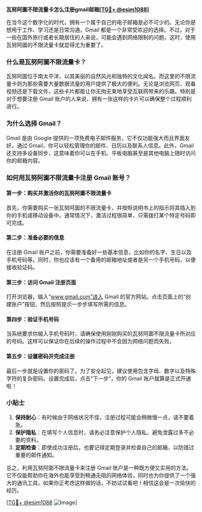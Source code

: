 **瓦努阿圖不限流量卡怎么注册gmail邮箱[[TG💪+ @esim1088](https://t.me/s/esim1088)]**

在当今这个数字化的时代，拥有一个属于自己的电子邮箱是必不可少的。无论你是想用于工作、学习还是日常沟通，Gmail 都是一个非常受欢迎的选择。不过，对于一些在国外旅行或者长期居住的人来说，可能会遇到网络限制的问题，这时，使用瓦努阿圖的不限流量卡就显得尤为重要了。

### 什么是瓦努阿圖不限流量卡？

瓦努阿圖位于南太平洋，以其美丽的自然风光和独特的文化闻名。而这里的不限流量卡则为那些需要大量数据流量的用户提供了极大的便利。无论是浏览网页、观看视频还是下载文件，这些卡片都能让你无拘无束地享受互联网带来的乐趣。特别是对于想要注册 Gmail 账户的人来说，拥有一张这样的卡片可以确保整个过程顺利进行。

### 为什么选择 Gmail？

Gmail 是由 Google 提供的一项免费电子邮件服务，它不仅功能强大而且界面友好。通过 Gmail，你可以轻松管理你的邮件、日历以及联系人信息。此外，Gmail 还支持多设备同步，这意味着你可以在手机、平板电脑甚至是其他电脑上随时访问你的邮箱内容。

### 如何用瓦努阿圖不限流量卡注册 Gmail 账号？

#### 第一步：购买并激活你的瓦努阿圖不限流量卡

首先，你需要购买一张瓦努阿圖的不限流量卡，并按照说明书上的指示将其插入到你的手机或移动设备中。通常情况下，激活过程很简单，只需拨打某个特定号码即可完成。

#### 第二步：准备必要的信息

在注册 Gmail 账户之前，你需要准备好一些基本信息，比如你的名字、生日以及手机号码等。同时，你也应该有一个备用的邮箱地址或者是另一个手机号码，以便接收验证码。

#### 第三步：访问 Gmail 注册页面

打开浏览器，输入“www.gmail.com”进入 Gmail 的官方网站。点击页面上的“创建账户”按钮，然后按照提示一步步填写所需的信息。

#### 第四步：验证手机号码

当系统要求你输入手机号码时，请确保使用刚刚购买的瓦努阿圖不限流量卡所对应的号码。这样可以保证你在后续的操作过程中不会因为网络问题而失败。

#### 第五步：设置密码并完成注册

最后一步就是设置你的密码了。为了安全起见，建议使用包含字母、数字以及特殊字符的复杂密码。设置完成后，点击“下一步”，你的 Gmail 账户就算是正式开通啦！

### 小贴士

1. **保持耐心**：有时候由于网络状况不佳，注册过程可能会稍微慢一点，请不要着急。
2. **保护隐私**：在填写个人信息时，请务必注意保护个人隐私，避免泄露过多不必要的资料。
3. **定期检查**：即使成功注册后，也要记得定期登录并检查自己的邮箱，以防错过重要的邮件通知。

总之，利用瓦努阿圖不限流量卡来注册 Gmail 账户是一种既方便又实用的方法。它不仅能帮助你在海外也能享受到畅通无阻的网络体验，同时也为你提供了一个强大的通讯工具。如果你正考虑这样做的话，不妨试试看吧！相信这会是一次愉快的经历。

[[TG💪+ @esim1088](https://t.me/s/esim1088) ![Image](https://i.postimg.cc/4NQfJmqS/Snipaste-2025-05-13-00-14-12.png)]